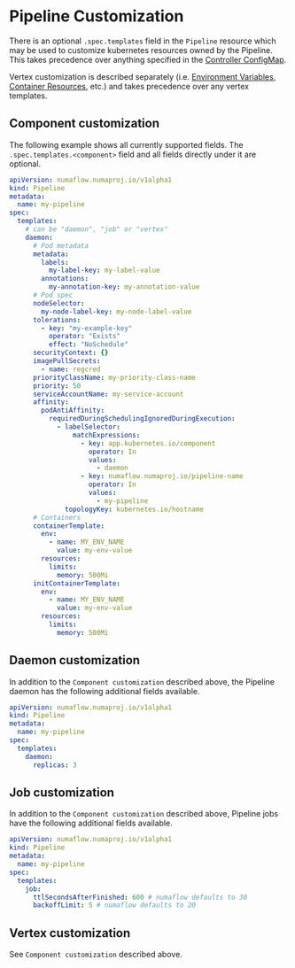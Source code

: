 # Pipeline Customization

There is an optional `.spec.templates` field in the `Pipeline` resource which may be used to customize kubernetes resources owned by the Pipeline.
This takes precedence over anything specified in the [Controller ConfigMap](./controller-configmap.md#pipeline-templates-configuration).

Vertex customization is described separately (i.e. [Environment Variables](./environment-variables.md), [Container Resources](./container-resources.md), etc.)
and takes precedence over any vertex templates.

## Component customization

The following example shows all currently supported fields. The `.spec.templates.<component>` field and all fields directly under it are optional.

```yaml
apiVersion: numaflow.numaproj.io/v1alpha1
kind: Pipeline
metadata:
  name: my-pipeline
spec:
  templates:
    # can be "daemon", "job" or "vertex"
    daemon:
      # Pod metadata
      metadata:
        labels:
          my-label-key: my-label-value
        annotations:
          my-annotation-key: my-annotation-value
      # Pod spec
      nodeSelector:
        my-node-label-key: my-node-label-value
      tolerations:
        - key: "my-example-key"
          operator: "Exists"
          effect: "NoSchedule"
      securityContext: {}
      imagePullSecrets:
        - name: regcred
      priorityClassName: my-priority-class-name
      priority: 50
      serviceAccountName: my-service-account
      affinity:
        podAntiAffinity:
          requiredDuringSchedulingIgnoredDuringExecution:
            - labelSelector:
                matchExpressions:
                  - key: app.kubernetes.io/component
                    operator: In
                    values:
                      - daemon
                  - key: numaflow.numaproj.io/pipeline-name
                    operator: In
                    values:
                      - my-pipeline
              topologyKey: kubernetes.io/hostname
      # Containers
      containerTemplate:
        env:
          - name: MY_ENV_NAME
            value: my-env-value
        resources:
          limits:
            memory: 500Mi
      initContainerTemplate:
        env:
          - name: MY_ENV_NAME
            value: my-env-value
        resources:
          limits:
            memory: 500Mi
```

## Daemon customization

In addition to the `Component customization` described above, the Pipeline daemon has the following additional fields available.

```yaml
apiVersion: numaflow.numaproj.io/v1alpha1
kind: Pipeline
metadata:
  name: my-pipeline
spec:
  templates:
    daemon:
      replicas: 3
```

## Job customization

In addition to the `Component customization` described above, Pipeline jobs have the following additional fields available.

```yaml
apiVersion: numaflow.numaproj.io/v1alpha1
kind: Pipeline
metadata:
  name: my-pipeline
spec:
  templates:
    job:
      ttlSecondsAfterFinished: 600 # numaflow defaults to 30
      backoffLimit: 5 # numaflow defaults to 20
```

## Vertex customization

See `Component customization` described above.
